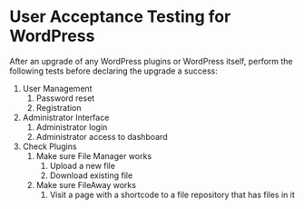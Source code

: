 # User Acceptance Testing for WordPress

After an upgrade of any WordPress plugins or WordPress itself, perform the following tests before declaring the upgrade a success:

1.  User Management
    1. Password reset
    1. Registration
1.  Administrator Interface
    1. Administrator login
    1. Administrator access to dashboard
1.  Check Plugins
    1. Make sure File Manager works
       1. Upload a new file
       1. Download existing file
    1. Make sure FileAway works
       1. Visit a page with a shortcode to a file repository that has files in it
